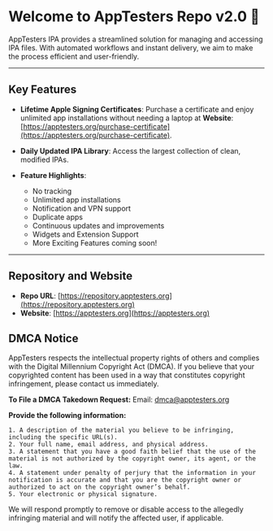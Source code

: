 # Welcome to AppTesters Repo v2.0 🎉

AppTesters IPA provides a streamlined solution for managing and accessing IPA files. With automated workflows and instant delivery, we aim to make the process efficient and user-friendly.

---

## Key Features

- **Lifetime Apple Signing Certificates**: Purchase a certificate and enjoy unlimited app installations without needing a laptop at **Website**: [https://apptesters.org/purchase-certificate](https://apptesters.org/purchase-certificate).
- **Daily Updated IPA Library**: Access the largest collection of clean, modified IPAs.
  
- **Feature Highlights**:
  - No tracking
  - Unlimited app installations
  - Notification and VPN support
  - Duplicate apps
  - Continuous updates and improvements
  - Widgets and Extension Support
  - More Exciting Features coming soon! 

---

## Repository and Website

- **Repo URL**: [https://repository.apptesters.org](https://repository.apptesters.org)
- **Website**: [https://apptesters.org](https://apptesters.org)

## DMCA Notice

AppTesters respects the intellectual property rights of others and complies with the Digital Millennium Copyright Act (DMCA). If you believe that your copyrighted content has been used in a way that constitutes copyright infringement, please contact us immediately.

**To File a DMCA Takedown Request:**
Email: dmca@apptesters.org

 **Provide the following information:**
 
	1. A description of the material you believe to be infringing, including the specific URL(s).
	2. Your full name, email address, and physical address.
	3. A statement that you have a good faith belief that the use of the material is not authorized by the copyright owner, its agent, or the law.
	4. A statement under penalty of perjury that the information in your notification is accurate and that you are the copyright owner or authorized to act on the copyright owner’s behalf.
	5. Your electronic or physical signature.

We will respond promptly to remove or disable access to the allegedly infringing material and will notify the affected user, if applicable.
